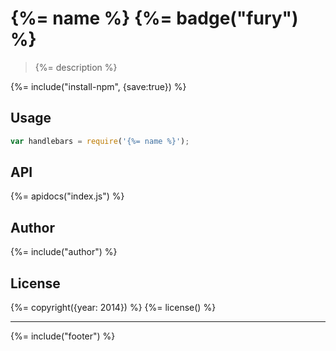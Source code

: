 # {%= name %} {%= badge("fury") %}

> {%= description %}

{%= include("install-npm", {save:true}) %}

## Usage

```js
var handlebars = require('{%= name %}');
```

## API
{%= apidocs("index.js") %}

## Author
{%= include("author") %}

## License
{%= copyright({year: 2014}) %}
{%= license() %}

***

{%= include("footer") %}
